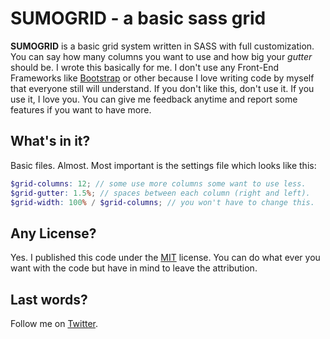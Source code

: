 # SUMOGRID - a basic sass grid

**SUMOGRID** is a basic grid system written in SASS with full customization. You can say how many columns you want to use and how big your *gutter* should be. I wrote this basically for me. I don't use any Front-End Frameworks like [Bootstrap](http://getbootstrap.com/) or other because I love writing code by myself that everyone still will understand. If you don't like this, don't use it. If you use it, I love you. You can give me feedback anytime and report some features if you want to have more.

## What's in it?

Basic files. Almost. Most important is the settings file which looks like this:
```scss
$grid-columns: 12; // some use more columns some want to use less.
$grid-gutter: 1.5%; // spaces between each column (right and left).
$grid-width: 100% / $grid-columns; // you won't have to change this.
```

## Any License?

Yes. I published this code under the [MIT](http://opensource.org/licenses/MIT) license. You can do what ever you want with the code but have in mind to leave the attribution.

## Last words?

Follow me on [Twitter](http://twitter.com/visualcookie).